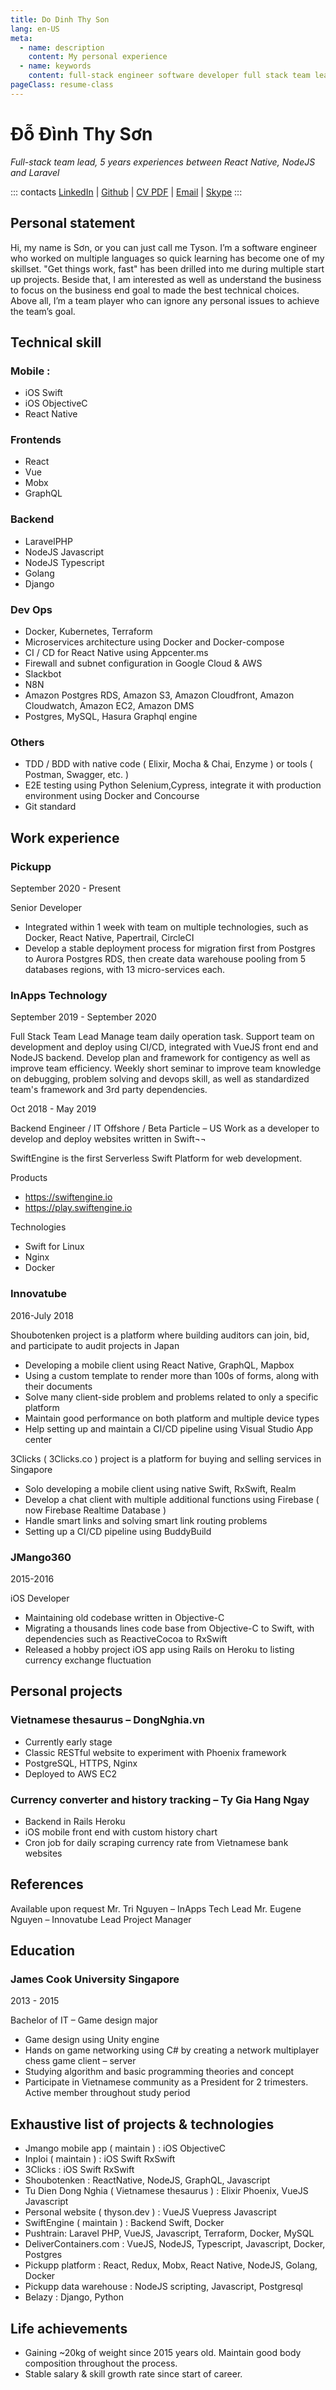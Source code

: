 ```yaml
---
title: Do Dinh Thy Son
lang: en-US
meta:
  - name: description
    content: My personal experience
  - name: keywords
    content: full-stack engineer software developer full stack team lead docker react native nodejs
pageClass: resume-class
---
```

<h1 class='display'> Đỗ Đình Thy Sơn </h1>
<div class='subtitle'><em>Full-stack team lead, 5 years experiences between React Native, NodeJS and Laravel</em></div>

::: contacts
[LinkedIn](https://www.linkedin.com/in/đỗ-đình-thy-sơn-532b7886)
|
[Github](https://github.com/doraeminemon)
|
[CV PDF](https://drive.google.com/open?id=1jOXZLhgSn46Pakv5lPWppSCSUEv8YWhf)
|
[Email](mailto:dodinhthyson@gmail.com)
|
[Skype](skype:doraeminemon?chat)
:::

## Personal statement
Hi, my name is Sơn, or you can just call me Tyson. I’m a software engineer who worked on multiple languages so quick learning has become one of my skillset. "Get things work, fast" has been drilled into me during multiple start up projects. Beside that, I am interested as well as understand the business to focus on the business end goal to made the best technical choices. Above all, I’m a team player who can ignore any personal issues to achieve the team’s goal.
## Technical skill
### Mobile :
- iOS Swift
- iOS ObjectiveC
- React Native
### Frontends
- React
- Vue
- Mobx
- GraphQL
### Backend
- LaravelPHP
- NodeJS Javascript
- NodeJS Typescript
- Golang
- Django
### Dev Ops
- Docker, Kubernetes, Terraform
-	Microservices architecture using Docker and Docker-compose
- CI / CD for React Native using Appcenter.ms
-	Firewall and subnet configuration in Google Cloud & AWS
- Slackbot
- N8N
- Amazon Postgres RDS, Amazon S3, Amazon Cloudfront, Amazon Cloudwatch, Amazon EC2, Amazon DMS
- Postgres, MySQL, Hasura Graphql engine
### Others
-	TDD / BDD with native code ( Elixir, Mocha & Chai, Enzyme ) or tools ( Postman, Swagger, etc. )
-	E2E testing using Python Selenium,Cypress, integrate it with production environment using Docker and Concourse
-	Git standard

## Work experience
### Pickupp
September 2020 - Present

Senior Developer
- Integrated within 1 week with team on multiple technologies, such as Docker, React Native, Papertrail, CircleCI
- Develop a stable deployment process for migration first from Postgres to Aurora Postgres RDS, then create data warehouse pooling from 5 databases regions, with 13 micro-services each.

### InApps Technology
September 2019 - September 2020

Full Stack Team Lead
Manage team daily operation task.
Support team on development and deploy using CI/CD, integrated with VueJS front end and NodeJS backend.
Develop plan and framework for contigency as well as improve team efficiency.
Weekly short seminar to improve team knowledge on debugging, problem solving and devops skill, as well as standardized team's framework and 3rd party dependencies.

Oct 2018 - May 2019

Backend Engineer / IT Offshore / Beta Particle – US
Work as a developer to develop and deploy websites written in Swift¬¬

SwiftEngine is the first Serverless Swift Platform for web development.

Products
  -	https://swiftengine.io
  -	https://play.swiftengine.io

Technologies
  -	Swift for Linux
  -	Nginx
  -	Docker

### Innovatube
2016-July 2018

Shoubotenken project is a platform where building auditors can join, bid, and participate to audit projects in Japan
-	Developing a mobile client using React Native, GraphQL, Mapbox
-	Using a custom template to render more than 100s of forms, along with their documents
-	Solve many client-side problem and problems related to only a specific platform
-	Maintain good performance on both platform and multiple device types
-	Help setting up and maintain a CI/CD pipeline using Visual Studio App center

3Clicks ( 3Clicks.co ) project is a platform for buying and selling services in Singapore
-	Solo developing a mobile client using native Swift, RxSwift, Realm
-	Develop a chat client with multiple additional functions using Firebase ( now Firebase Realtime Database )
-	Handle smart links and solving smart link routing problems
-	Setting up a CI/CD pipeline using BuddyBuild
### JMango360
2015-2016

iOS Developer
-	Maintaining old codebase written in Objective-C
-	Migrating a thousands lines code base from Objective-C to Swift, with dependencies such as ReactiveCocoa to RxSwift
-	Released a hobby project iOS app using Rails on Heroku to listing currency exchange fluctuation

## Personal projects

### Vietnamese thesaurus – DongNghia.vn
-	Currently early stage
-	Classic RESTful website to experiment with Phoenix framework
-	PostgreSQL, HTTPS, Nginx
-	Deployed to AWS EC2

### Currency converter and history tracking – Ty Gia Hang Ngay
-	Backend in Rails Heroku
-	iOS mobile front end with custom history chart
-	Cron job for daily scraping currency rate from Vietnamese bank websites

## References
Available upon request
Mr. Tri Nguyen – InApps Tech Lead
Mr. Eugene Nguyen – Innovatube Lead Project Manager

## Education
### James Cook University Singapore
2013 - 2015

Bachelor of IT – Game design major
-	Game design using Unity engine
-	Hands on game networking using C# by creating a network multiplayer chess game client – server
-	Studying algorithm and basic programming theories and concept
-	Participate in Vietnamese community as a President for 2 trimesters. Active member throughout study period


## Exhaustive list of projects & technologies
- Jmango mobile app ( maintain ) : iOS ObjectiveC
- Inploi ( maintain ) : iOS Swift RxSwift
- 3Clicks : iOS Swift RxSwift
- Shoubotenken : ReactNative, NodeJS, GraphQL, Javascript
- Tu Dien Dong Nghia ( Vietnamese thesaurus ) : Elixir Phoenix, VueJS Javascript
- Personal website ( thyson.dev ) : VueJS Vuepress Javascript
- SwiftEngine ( maintain ) : Backend Swift, Docker
- Pushtrain: Laravel PHP, VueJS, Javascript, Terraform, Docker, MySQL
- DeliverContainers.com : VueJS, NodeJS, Typescript, Javascript, Docker, Postgres
- Pickupp platform : React, Redux, Mobx, React Native, NodeJS, Golang, Docker
- Pickupp data warehouse : NodeJS scripting, Javascript, Postgresql
- Belazy : Django, Python

## Life achievements

- Gaining ~20kg of weight since 2015 years old. Maintain good body composition throughout the process.
- Stable salary & skill growth rate since start of career.
